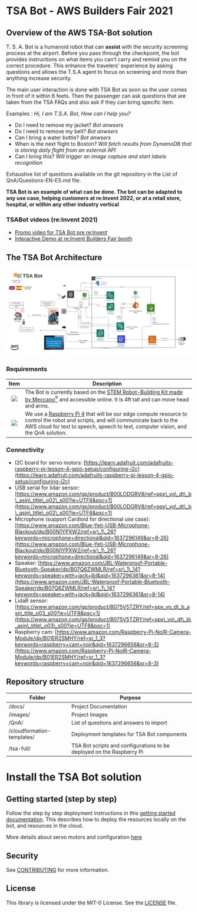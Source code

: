 # TSA Bot - AWS Builders Fair 2021 

## Overview of the AWS TSA-Bot solution

T. S. A. Bot is a humanoid robot that can **assist** with the security screening process at the airport. Before you pass through the checkpoint, the bot provides instructions on what items you can’t carry and remind you on the correct procedure. This enhance the travelers' experience by asking questions and allows the T.S.A agent to focus on screening and more than anything increase security.

The main user interaction is done with TSA Bot as soon as the user comes in front of it within 6 feets. Then the passenger can ask questions that are taken from the TSA FAQs and also ask if they can bring specific item.

Examples : *Hi, I am T.S.A. Bot, How can I help you?*  
- Do I need to remove my jacket?  *Bot anwsers*  
- Do I need to remove my belt?  *Bot anwsers*  
- Can I bring a water bottle?  *Bot anwsers*  
- When is the next flight to Boston?  *Will fetch results from DynamoDB that is storing daily flight from an external API*  
- Can I bring this? *Will trigger an image capture and start labels recognition*

Exhaustive list of questions available on the git repository in the List of QnA/Questions-EN-ES.md file.

**TSA Bot is an example of what can be done. The bot can be adapted to any use case, helping customers at re:Invent 2022, or at a retail store, hospital, or within any other industry vertical**

### TSABot videos (re:Invent 2021)
 - [Promo video for TSA Bot pre re:Invent](https://2021-tsabot.s3.amazonaws.com/TSABot-PromotionVideo-reInvent21.mp4)
 - [Interactive Demo at re:Invent Builders Fair booth](https://2021-tsabot.s3.amazonaws.com/TSABot-InteractiveDemo-reInvent21.mp4)


## The TSA Bot Architecture

<img src="Images/TSABot-FinalArchitecture.png">



### Requirements

| Item      | Description |
| ----------- | ----------- |
| <p align="center"><img src="https://m.media-amazon.com/images/I/81rm-QULFpS._AC_SL1500_.jpg" width="15%"> </p>    | The Bot is currently based on the [STEM Robot-Building Kit made by Meccano<sup>&reg;</sup>](https://www.amazon.com/Meccano-Meccanoid-Robot-Building-Education-Exclusive/dp/B019K8KMHS/ref=asc_df_B019K8KMHS/) and accessible online. It is 4ft tall and can move head and arms. |
| <p align="center"><img src="https://m.media-amazon.com/images/I/71IOISwSYZL._AC_SL1400_.jpg" width="25%"> </p> | We use a [Raspberry Pi 4](https://chicagodist.com/products/raspberry-pi-4-model-b-4gb?src=raspberrypi) that will be our edge compute resource to control the robot and scripts, and will communicate back to the AWS cloud for text to speech, speech to text, computer vision, and the QnA solution.   |


### Connectivity

- I2C board for servo motors:  [https://learn.adafruit.com/adafruits-raspberry-pi-lesson-4-gpio-setup/configuring-i2c](https://learn.adafruit.com/adafruits-raspberry-pi-lesson-4-gpio-setup/configuring-i2c)   
- USB serial for lidar sensor:  [https://www.amazon.com/gp/product/B00LODGRV8/ref=ppx\_yo\_dt\_b\_asin\_title\_o02\_s00?ie=UTF8&psc=1](https://www.amazon.com/gp/product/B00LODGRV8/ref=ppx\_yo\_dt\_b\_asin\_title\_o02\_s00?ie=UTF8&psc=1)    
- Microphone (support Cardioid for directional use case):  [https://www.amazon.com/Blue-Yeti-USB-Microphone-Blackout/dp/B00N1YPXW2/ref=sr\_1\_26?keywords=microphone+directional&qid=1637296149&sr=8-26](https://www.amazon.com/Blue-Yeti-USB-Microphone-Blackout/dp/B00N1YPXW2/ref=sr\_1\_26?keywords=microphone+directional&qid=1637296149&sr=8-26)    
- Speaker: [https://www.amazon.com/JBL-Waterproof-Portable-Bluetooth-Speaker/dp/B07Q6ZWMLR/ref=sr\_1\_14?keywords=speaker+with+jack+jbl&qid=1637296361&sr=8-14](https://www.amazon.com/JBL-Waterproof-Portable-Bluetooth-Speaker/dp/B07Q6ZWMLR/ref=sr\_1\_14?keywords=speaker+with+jack+jbl&qid=1637296361&sr=8-14)  
- LidaR sensor: [https://www.amazon.com/gp/product/B075V5TZRY/ref=ppx_yo_dt_b_asin_title_o03_s00?ie=UTF8&psc=1](https://www.amazon.com/gp/product/B075V5TZRY/ref=ppx\_yo\_dt\_b\_asin\_title\_o03\_s00?ie=UTF8&psc=1)  
- Raspberry cam: [https://www.amazon.com/Raspberry-Pi-NoIR-Camera-Module/dp/B01ER2SMHY/ref=sr_1_3?keywords=raspberry+cam+noir&qid=1637296656&sr=8-3](https://www.amazon.com/Raspberry-Pi-NoIR-Camera-Module/dp/B01ER2SMHY/ref=sr_1_3?keywords=raspberry+cam+noir&qid=1637296656&sr=8-3)  


## Repository structure

| Folder | Purpose | 
| --- | ---
| /docs/   | Project Documentation |
| /images/   | Project Images |
| /QnA/   | List of questions and answers to import |
| /cloudformation-templates/ | Deployment templates for TSA Bot components|
| /tsa-full/ | TSA Bot scripts and configurations to be deployed on the Raspberry Pi |

# Install the TSA Bot solution
## Getting started (step by step)

Follow the step by step deployment instructions in this [getting started documentation](docs/GettingStarted.md). This describes how to deploy the resources locally on the bot, and resources in the cloud.
  
More details about servo motors and configuration [here](docs/TSA-Bot-ServoMotors-details.md)


## Security
See [CONTRIBUTING](contributing.md) for more information.

## License

This library is licensed under the MIT-0 License. See the [LICENSE](LICENSE) file.